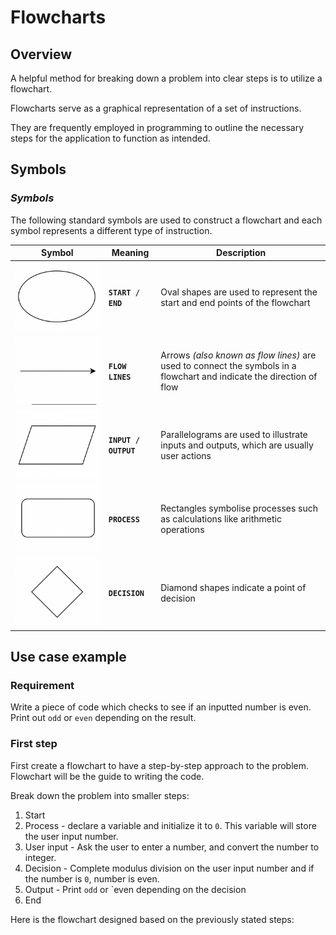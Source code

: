 # Flowcharts

## Overview

A helpful method for breaking down a problem into clear steps is to utilize a flowchart.

Flowcharts serve as a graphical representation of a set of instructions.

They are frequently employed in programming to outline the necessary steps for the application to function as intended.

## Symbols

### ***Symbols***

The following standard symbols are used to construct a flowchart and each symbol represents a different type of instruction.

| Symbol                                    |   Meaning    |   Description    |
|-------------------------------------------|   ---     |   ---     |
| ![oval](./images/oval.png)                |  **`START / END`**     |   Oval shapes are used to represent the start and end points of the flowchart |
| ![arrow](./images/arrow.png)              |  **`FLOW LINES`**      |   Arrows *(also known as flow lines)* are used to connect the symbols in a flowchart and indicate the direction of flow |
| ![parallelogram](./images/parallelogram.png) |  **`INPUT / OUTPUT`**  |   Parallelograms are used to illustrate inputs and outputs, which are usually user actions |
| ![rectangle](./images/rectangle.png)      |  **`PROCESS`**         |   Rectangles symbolise processes such as calculations like arithmetic operations |
| ![diamond](./images/diamond.png)          |  **`DECISION`**        |   Diamond shapes indicate a point of decision  |

## Use case example

### Requirement
Write a piece of code which checks to see if an inputted number is even. Print out `odd` or `even` depending on the result.

### First step

First create a flowchart to have a step-by-step approach to the problem. Flowchart will be the guide to writing the code.

Break down the problem into smaller steps:

1) Start
2) Process - declare a variable and initialize it to `0`. This variable will store the user input number.
3) User input - Ask the user to enter a number, and convert the number to integer.
4) Decision - Complete modulus division on the user input number and if the number is `0`, number is even. 
5) Output - Print `odd` or `even depending on the decision
6) End

Here is the flowchart designed based on the previously stated steps:


